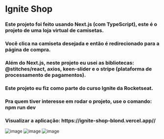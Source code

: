 <h1>Ignite Shop</h1>
<h3> Este projeto foi feito usando Next.js (com TypeScript), este é o projeto de uma loja virtual de camisetas.</h3>
<h3> Você clica na camiseta desejada e então é redirecionado para a página de compra.</h3>
<h3> Além do Next.js, neste projeto eu usei as bibliotecas: @stitches/react, axios, keen-slider e o stripe (plataforma de processamento de pagamentos). </h3>
<h3> Este projeto eu fiz como parte do curso Ignite da Rocketseat. </h3>
<h3> Pra quem tiver interesse em rodar o projeto, use o comando: npm run dev </h3>
<h3> Visualizar a aplicação: https://ignite-shop-blond.vercel.app//</h3>

![image](https://user-images.githubusercontent.com/121899636/236717023-b9ab8e85-5d5f-4158-8ac4-4dae9046b02c.png)
![image](https://user-images.githubusercontent.com/121899636/236717142-5af78782-a7de-48bf-90c2-b648ab0ebcd7.png)
![image](https://user-images.githubusercontent.com/121899636/236717302-b5814256-4fa2-4d37-abdb-8852f23ff7fe.png)
